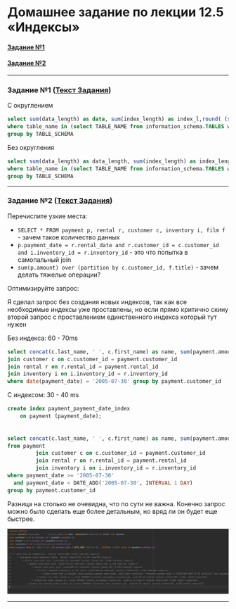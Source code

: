 # Домашнее задание по лекции 12.5 «Индексы»

#### [Задание №1](#задание-1-текст-задания)
#### [Задание №2](#задание-2-текст-задания)

---

### Задание №1 ([Текст Задания](https://github.com/netology-code/sdb-homeworks/blob/main/12-05.md#%D0%B7%D0%B0%D0%B4%D0%B0%D0%BD%D0%B8%D0%B5-1))

С округлением
```sql
select sum(data_length) as data, sum(index_length) as index_l,round( (sum(index_length)/sum(data_length)) * 100 ) as percent from information_schema.TABLES
where table_name in (select TABLE_NAME from information_schema.TABLES where TABLE_SCHEMA = 'sakila')
group by TABLE_SCHEMA
```

Без округления
```sql
select sum(data_length) as data_length, sum(index_length) as index_length,(sum(index_length)/sum(data_length)) * 100 as percent from information_schema.TABLES
where table_name in (select TABLE_NAME from information_schema.TABLES where TABLE_SCHEMA = 'sakila')
group by TABLE_SCHEMA
```

---

### Задание №2 ([Текст Задания](https://github.com/netology-code/sdb-homeworks/blob/main/12-05.md#%D0%B7%D0%B0%D0%B4%D0%B0%D0%BD%D0%B8%D0%B5-2))

Перечислите узкие места:

- `SELECT * FROM payment p, rental r, customer c, inventory i, film f `- зачем такое количество данных
- `p.payment_date = r.rental_date and r.customer_id = c.customer_id and i.inventory_id = r.inventory_id` - это что попытка в самопальный join
- `sum(p.amount) over (partition by c.customer_id, f.title)` - зачем делать тяжелые операции?

Оптимизируйте запрос:

Я сделал запрос без создания новых индексов, так как все необходимые индексы уже проставлены,
но если прямо критично скину второй запрос с проставлением единственного индекса который тут нужен

Без индекса: 60 - 70ms
```sql
select concat(c.last_name, ' ', c.first_name) as name, sum(payment.amount) as total from payment
join customer c on c.customer_id = payment.customer_id
join rental r on r.rental_id = payment.rental_id
join inventory i on i.inventory_id = r.inventory_id
where date(payment_date) = '2005-07-30' group by payment.customer_id
```

С индексом: 30 - 40 ms

```sql
create index payment_payment_date_index
    on payment (payment_date);


select concat(c.last_name, ' ', c.first_name) as name, sum(payment.amount) as total
from payment
         join customer c on c.customer_id = payment.customer_id
         join rental r on r.rental_id = payment.rental_id
         join inventory i on i.inventory_id = r.inventory_id
where payment_date >= '2005-07-30'
  and payment_date < DATE_ADD('2005-07-30', INTERVAL 1 DAY)
group by payment.customer_id

```

Разница на столько не очевидна, что по сути не важна. Конечно запрос можно было 
сделать еще более детальным, но вряд ли он будет еще быстрее.

![hw-54-2-1.png](assets%2Fimages%2Fhw-54%2Fhw-54-2-1.png)

---




